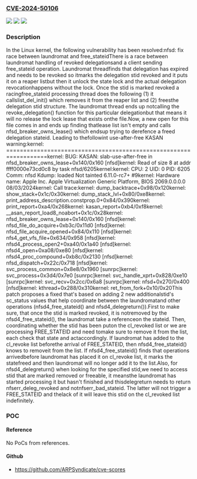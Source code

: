 ### [CVE-2024-50106](https://cve.mitre.org/cgi-bin/cvename.cgi?name=CVE-2024-50106)
![](https://img.shields.io/static/v1?label=Product&message=Linux&color=blue)
![](https://img.shields.io/static/v1?label=Version&message=2d4a532d385f%3C%20967faa26f313%20&color=brighgreen)
![](https://img.shields.io/static/v1?label=Vulnerability&message=n%2Fa&color=brighgreen)

### Description

In the Linux kernel, the following vulnerability has been resolved:nfsd: fix race between laundromat and free_stateidThere is a race between laundromat handling of revoked delegationsand a client sending free_stateid operation. Laundromat threadfinds that delegation has expired and needs to be revoked so itmarks the delegation stid revoked and it puts it on a reaper listbut then it unlock the state lock and the actual delegation revocationhappens without the lock. Once the stid is marked revoked a racingfree_stateid processing thread does the following (1) it callslist_del_init() which removes it from the reaper list and (2) freesthe delegation stid structure. The laundromat thread ends up notcalling the revoke_delegation() function for this particular delegationbut that means it will no release the lock lease that exists onthe file.Now, a new open for this file comes in and ends up finding thatlease list isn't empty and calls nfsd_breaker_owns_lease() which endsup trying to derefence a freed delegation stateid. Leading to thefollowint use-after-free KASAN warning:kernel: ==================================================================kernel: BUG: KASAN: slab-use-after-free in nfsd_breaker_owns_lease+0x140/0x160 [nfsd]kernel: Read of size 8 at addr ffff0000e73cd0c8 by task nfsd/6205kernel:kernel: CPU: 2 UID: 0 PID: 6205 Comm: nfsd Kdump: loaded Not tainted 6.11.0-rc7+ #9kernel: Hardware name: Apple Inc. Apple Virtualization Generic Platform, BIOS 2069.0.0.0.0 08/03/2024kernel: Call trace:kernel: dump_backtrace+0x98/0x120kernel: show_stack+0x1c/0x30kernel: dump_stack_lvl+0x80/0xe8kernel: print_address_description.constprop.0+0x84/0x390kernel: print_report+0xa4/0x268kernel: kasan_report+0xb4/0xf8kernel: __asan_report_load8_noabort+0x1c/0x28kernel: nfsd_breaker_owns_lease+0x140/0x160 [nfsd]kernel: nfsd_file_do_acquire+0xb3c/0x11d0 [nfsd]kernel: nfsd_file_acquire_opened+0x84/0x110 [nfsd]kernel: nfs4_get_vfs_file+0x634/0x958 [nfsd]kernel: nfsd4_process_open2+0xa40/0x1a40 [nfsd]kernel: nfsd4_open+0xa08/0xe80 [nfsd]kernel: nfsd4_proc_compound+0xb8c/0x2130 [nfsd]kernel: nfsd_dispatch+0x22c/0x718 [nfsd]kernel: svc_process_common+0x8e8/0x1960 [sunrpc]kernel: svc_process+0x3d4/0x7e0 [sunrpc]kernel: svc_handle_xprt+0x828/0xe10 [sunrpc]kernel: svc_recv+0x2cc/0x6a8 [sunrpc]kernel: nfsd+0x270/0x400 [nfsd]kernel: kthread+0x288/0x310kernel: ret_from_fork+0x10/0x20This patch proposes a fixed that's based on adding 2 new additionalstid's sc_status values that help coordinate between the laundromatand other operations (nfsd4_free_stateid() and nfsd4_delegreturn()).First to make sure, that once the stid is marked revoked, it is notremoved by the nfsd4_free_stateid(), the laundromat take a referenceon the stateid. Then, coordinating whether the stid has been puton the cl_revoked list or we are processing FREE_STATEID and need tomake sure to remove it from the list, each check that state and actaccordingly. If laundromat has added to the cl_revoke list beforethe arrival of FREE_STATEID, then nfsd4_free_stateid() knows to removeit from the list. If nfsd4_free_stateid() finds that operations arrivedbefore laundromat has placed it on cl_revoke list, it marks the statefreed and then laundromat will no longer add it to the list.Also, for nfsd4_delegreturn() when looking for the specified stid,we need to access stid that are marked removed or freeable, it meansthe laundromat has started processing it but hasn't finished and thisdelegreturn needs to return nfserr_deleg_revoked and notnfserr_bad_stateid. The latter will not trigger a FREE_STATEID and thelack of it will leave this stid on the cl_revoked list indefinitely.

### POC

#### Reference
No PoCs from references.

#### Github
- https://github.com/ARPSyndicate/cve-scores

